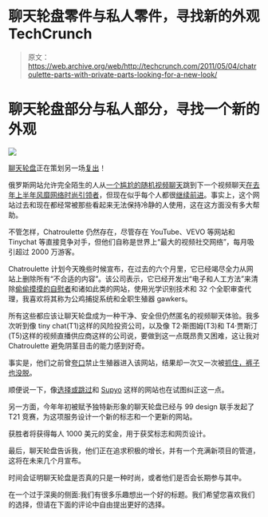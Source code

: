 # 聊天轮盘零件与私人零件，寻找新的外观 TechCrunch

> 原文：<https://web.archive.org/web/http://techcrunch.com/2011/05/04/chatroulette-parts-with-private-parts-looking-for-a-new-look/>

# 聊天轮盘部分与私人部分，寻找一个新的外观

![](img/7edd4542937cd0dafde7daf9ad60f98e.png)

[聊天轮盘](https://web.archive.org/web/20230209033225/http://www.crunchbase.com/company/chatroulette/)正在策划另一场[复出](https://web.archive.org/web/20230209033225/https://techcrunch.com/2010/08/31/chatroulette-limp/)！

俄罗斯网站允许完全陌生的人从[一个尴尬的随机视频聊天](https://web.archive.org/web/20230209033225/https://techcrunch.com/2010/02/15/oh-the-humanity-my-chatroulette-experience/)跳到下一个视频聊天[在去年上半年风靡网络时尚引领者](https://web.archive.org/web/20230209033225/https://techcrunch.com/2010/12/09/google-zeitgeist-2010/)，但现在似乎每个人都很[继续前进](https://web.archive.org/web/20230209033225/http://gawker.com/#!5670336)。事实上，这个网站过去和现在都经常被那些看起来无法保持冷静的人使用，这在这方面没有多大帮助。

不管怎样，Chatroulette 仍然存在，尽管存在 YouTube、VEVO 等网站和 Tinychat 等直接竞争对手，但他们自称是世界上“最大的视频社交网络”，每月吸引超过 2000 万游客。

Chatroulette 计划今天晚些时候宣布，在过去的六个月里，它已经竭尽全力从网站上删除所有“不合适的内容”。该公司表示，它已经开发出“电子和人工方法”来清除[偷偷摸摸的自慰者](https://web.archive.org/web/20230209033225/https://techcrunch.com/2011/04/23/geoff-cook-how-solved-chatroulette-porn-problem/)和诸如此类的网站，使用光学识别技术和 32 个全职审查代理，我喜欢将其称为公鸡捕捉系统和全职生殖器 gawkers。

所有这些都应该让聊天轮盘成为一种干净、安全但仍然匿名的视频聊天体验。我多次听到像 tiny chat(T1)这样的风险投资公司，以及像 T2·斯图姆(T3)和 T4·贾斯汀(T5)这样的视频直播供应商这样的公司说，要做到这一点既昂贵又困难，这让我对 Chatroulette 避免阴茎目击的能力感到好奇。

事实是，他们之前曾[夸口](https://web.archive.org/web/20230209033225/http://blogs.wsj.com/digits/2010/08/30/the-decline-and-fall-of-chatroulette/)禁止生殖器进入该网站，结果却一次又一次被[抓住，裤子也没脱](https://web.archive.org/web/20230209033225/http://gizmodo.com/#!5625209)。

顺便说一下，像[选择或跳过](https://web.archive.org/web/20230209033225/https://techcrunch.com/2011/03/29/pick-or-skip/)和 [Supyo](https://web.archive.org/web/20230209033225/https://techcrunch.com/2011/04/15/supyo-yo-fanning-parker/) 这样的网站也在试图纠正这一点。

另一方面，今年年初被赋予独特新形象的聊天轮盘已经与 99 design 联手发起了 T21 竞赛，为这项服务设计一个新的标志和一个更新的网站。

获胜者将获得每人 1000 美元的奖金，用于获奖标志和网页设计。

最后，聊天轮盘告诉我，他们正在追求积极的增长，并有一个充满新项目的管道，这将在未来几个月宣布。

时间会证明聊天轮盘是否真的只是一种时尚，或者他们是否会长期参与其中。

在一个过于深奥的侧面:我们有很多乐趣想出一个好的标题。我们希望您喜欢我们的选择，但请在下面的评论中自由提出更好的选择。